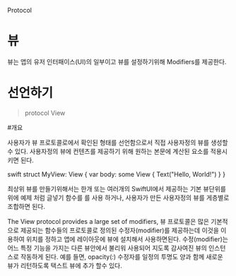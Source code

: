 Protocol
# 뷰

뷰는 앱의 유저 인터패이스(UI)의 일부이고  뷰를 설정하기위해 Modifiers를 제공한다.

# 선언하기

>protocol View

#개요

사용자가 뷰 프로토콜로에서 확인된 형태를 선언함으로서 직접 사용자정의 뷰를 생성할 수 있다.
사용자정의 뷰에 컨텐츠를 제공하기 위해 원하는 본문에 계산된 요소를 적용시키면 된다.

  swift
struct MyView: View {
  var body: some View {
        Text("Hello, World!")
  }
}
  
최상위 뷰를 만들기위해서는 한개 또는 여러개의 SwiftUI에서 제공하는 기본 뷰단위를 위에 예제 처럼 글넣기 함수를 를 사용 하거나, 사용자가 만든 사용자정의 뷰를 게층별로 조합하면 된다.

The View protocol provides a large set of modifiers,
뷰 프로토콜은 많은 기본적으로 제공되는 함수들의 프로토콜로 정의된 수정자(modifier)를 제공하는데 이것을 이용하여 위치를 정하고 앱에 레이아웃에 뷰에 설치해서 사용하면된다.  수정(modifier)는 어느 특정 기능을 가지는 다른 뷰안에서 불리워 사용되어 지도록 감사여진 뷰의 인스턴스로 작동하게 된다. 예를 들면, opacity(_:_) 수정자를 일정의 투명도 양과 함께 새로운 뷰가 리턴하도록 택스트 뷰에 추가 할수 있다.
